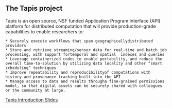 ## The Tapis project
Tapis is an open source, NSF funded Application Program Interface (API) platform for distributed computation that will provide production-grade capabilities to enable researchers to:

	* Securely execute workflows that span geographicallydistributed providers
	* Store and retrieve streaming/sensor data for real-time and batch job processing, with support fortemporal and spatial  indexes and queries
	* Leverage containerized codes to enable portability, and reduce the overall time-to-solution by utilizing data locality and other “smart scheduling” techniques
	* Improve repeatability and reproducibilityof computations with history and provenance tracking built into the API 
	* Manage access to data and results througha fine-grained permissions model, so that digital assets can be securely shared with colleagues or the community at large.


[Tapis Introduction Slides](https://docs.google.com/presentation/d/1Mqtiy1-VIesLxjyDSeCh8OM_oVKj1TrongGU-UDORlY/edit?usp=sharing)